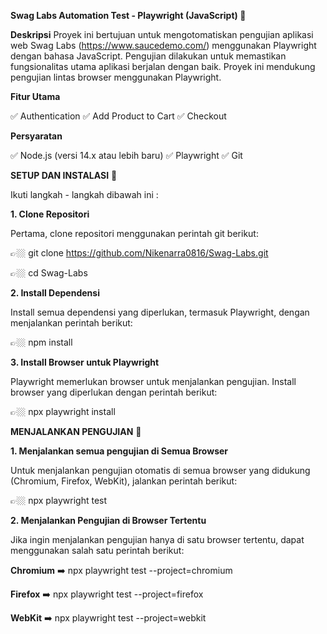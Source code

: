 **Swag Labs Automation Test - Playwright (JavaScript) 🎉**

**Deskripsi**
Proyek ini bertujuan untuk mengotomatiskan pengujian aplikasi web Swag Labs (https://www.saucedemo.com/) menggunakan Playwright dengan bahasa JavaScript. 
Pengujian dilakukan untuk memastikan fungsionalitas utama aplikasi berjalan dengan baik. 
Proyek ini mendukung pengujian lintas browser menggunakan Playwright.

**Fitur Utama**

✅ Authentication
✅ Add Product to Cart
✅ Checkout

**Persyaratan**

✅ Node.js (versi 14.x atau lebih baru)
✅ Playwright 
✅ Git 


**SETUP DAN INSTALASI** 🎉

Ikuti langkah - langkah dibawah ini :

**1. Clone Repositori**

Pertama, clone repositori menggunakan perintah git berikut:

👉🏼 git clone https://github.com/Nikenarra0816/Swag-Labs.git

👉🏼 cd Swag-Labs

**2. Install Dependensi**

Install semua dependensi yang diperlukan, termasuk Playwright, dengan menjalankan perintah berikut:

👉🏼 npm install

**3. Install Browser untuk Playwright**

Playwright memerlukan browser untuk menjalankan pengujian. Install browser yang diperlukan dengan perintah berikut:

👉🏼 npx playwright install

**MENJALANKAN PENGUJIAN** 🎉

**1. Menjalankan semua pengujian di Semua Browser**

Untuk menjalankan pengujian otomatis di semua browser yang didukung (Chromium, Firefox, WebKit), jalankan perintah berikut:

👉🏼 npx playwright test

**2. Menjalankan Pengujian di Browser Tertentu**

Jika ingin menjalankan pengujian hanya di satu browser tertentu, dapat menggunakan salah satu perintah berikut:

**Chromium** ➡️ npx playwright test --project=chromium

**Firefox** ➡️ npx playwright test --project=firefox

**WebKit** ➡️ npx playwright test --project=webkit
